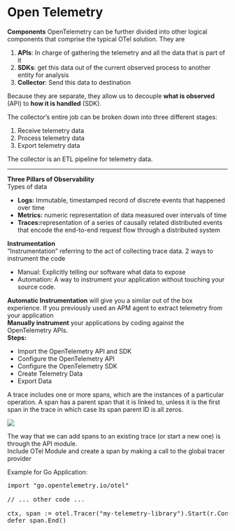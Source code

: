 # Open Telemetry

<b>Components</b>
OpenTelemetry can be further divided into other logical components that comprise the typical OTel solution. They are 
<ol>
<li><b>APIs</b>: In charge of gathering the telemetry and all the data that is part of it </li>
<li><b>SDKs</b>: get this data out of the current observed process to another entity for analysis</li>
<li><b>Collector</b>: Send this data to destination</li>
</ol>


Because they are separate, they allow us to decouple <b>what is observed</b> (API) to <b>how it is handled</b> (SDK). </br>

The collector’s entire job can be broken down into three different stages:<br>
<ol>
<li>Receive telemetry data</li>
<li>Process telemetry data</li>
<li>Export telemetry data</li>
</ol>
The collector is an ETL pipeline for telemetry data.<br>
<hr>

<b>Three Pillars of Observability</b><br>
Types of data</br>
<ul>
<li><b>Logs:</b> Immutable, timestamped record of discrete events that happened over time</li>
<li><b>Metrics:</b> numeric representation of data measured over intervals of time</li>
<li><b>Traces:</b>representation of a series of causally related distributed events that encode the end-to-end request flow through a distributed system</li>
</ul>

<b>Instrumentation</b><br>
 “Instrumentation” referring to the act of collecting trace data. 2 ways to instrument the code
 <ul>
 <li>Manual: Explicitly telling our software what data to expose</li>
 <li>Automation: A way to instrument your application without touching your source code.</li>
 </ul>

<b>Automatic Instrumentation</b> will give you a similar out of the box experience. If you previously used an APM agent to extract telemetry from your application<br>
<b>Manually instrument</b> your applications by coding against the OpenTelemetry APIs.<br>
<b>Steps:</b>
<ul>
<li>Import the OpenTelemetry API and SDK </li>
<li>Configure the OpenTelemetry API</li>
<li>Configure the OpenTelemetry SDK </li>
<li>Create Telemetry Data</li>
<li>Export Data</li>
</ul>

A trace includes one or more spans, which are the instances of a particular operation. A span has a parent span that it is linked to, unless it is the first span in the trace in which case its span parent ID is all zeros.<br>

<image src="trace.jpg">

The way that we can add spans to an existing trace (or start a new one) is through the API module.<br>
Include OTel Module and create a span by making a call to the global tracer provider <br>

Example for Go Application:
<pre>
import "go.opentelemetry.io/otel"

// ... other code ...

ctx, span := otel.Tracer("my-telemetry-library").Start(r.Context(), "get_user_cart")
defer span.End()
</pre>
